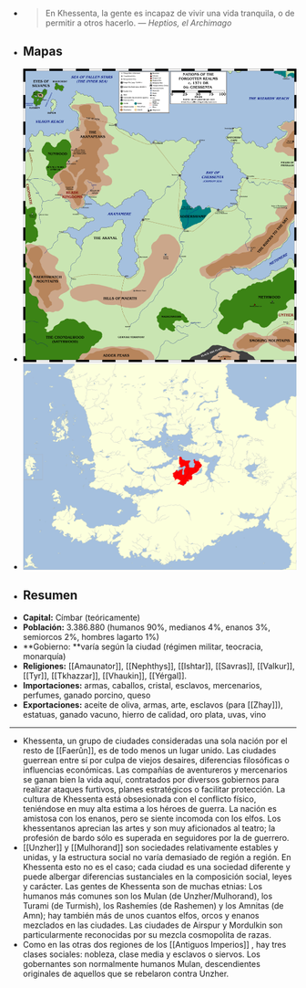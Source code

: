 - > En Khessenta, la gente es incapaz de vivir una vida tranquila, o de permitir a otros hacerlo.
  > — *Heptios, el Archimago*
- ## Mapas
- ![SnObUTmbHq16GOXo-chessenta.png](../assets/SnObUTmbHq16GOXo-chessenta_1740317578808_0.png)
- ![ck3v9MBNnJ6BsnYK-chessenta-location.png](../assets/ck3v9MBNnJ6BsnYK-chessenta-location_1740317584228_0.png)
- ## Resumen
- **Capital:** Címbar (teóricamente)
- **Población:** 3.386.880 (humanos 90%, medianos 4%, enanos 3%, semiorcos 2%, hombres lagarto 1%)
- **Gobierno: **varía según la ciudad (régimen militar, teocracia, monarquía)
- **Religiones:** [[Amaunator]], [[Nephthys]], [[Ishtar]], [[Savras]], [[Valkur]], [[Tyr]], [[Tkhazzar]], [[Vhaukin]], [[Yérgal]].
- **Importaciones:** armas, caballos, cristal, esclavos, mercenarios, perfumes, ganado porcino, queso
- **Exportaciones:** aceite de oliva, armas, arte, esclavos (para [[Zhay]]), estatuas, ganado vacuno, hierro de calidad, oro plata, uvas, vino
- ---
- Khessenta, un grupo de ciudades consideradas una sola nación por el resto de [[Faerûn]], es de todo menos un lugar unido. Las ciudades guerrean entre sí por culpa de viejos desaires, diferencias filosóficas o influencias económicas. Las compañías de aventureros y mercenarios se ganan bien la vida aquí, contratados por diversos gobiernos para realizar ataques furtivos, planes estratégicos o facilitar protección. La cultura de Khessenta está obsesionada con el conflicto físico, teniéndose en muy alta estima a los héroes de guerra. La nación es amistosa con los enanos, pero se siente incomoda con los elfos. Los khessentanos aprecian las artes y son muy aficionados al teatro; la profesión de bardo sólo es superada en seguidores por la de guerrero.
- [[Unzher]] y [[Mulhorand]] son sociedades relativamente estables y unidas, y la estructura social no varía demasiado de región a región. En Khessenta esto no es el caso; cada ciudad es una sociedad diferente y puede albergar diferencias sustanciales en la composición social, leyes y carácter. Las gentes de Khessenta son de muchas etnias: Los humanos más comunes son los Mulan (de Unzher/Mulhorand), los Turami (de Turmish), los Rashemíes (de Rashemen) y los Amnitas (de Amn); hay también más de unos cuantos elfos, orcos y enanos mezclados en las ciudades. Las ciudades de Airspur y Mordulkin son particularmente reconocidas por su mezcla cosmopolita de razas.
- Como en las otras dos regiones de los [[Antiguos Imperios]] , hay tres clases sociales: nobleza, clase media y esclavos o siervos. Los gobernantes son normalmente humanos Mulan, descendientes originales de aquellos que se rebelaron contra Unzher.